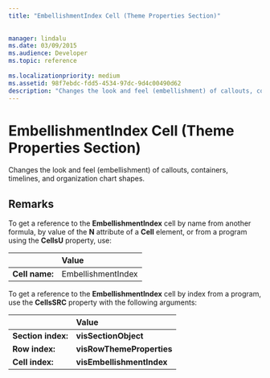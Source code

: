 ```yaml
---
title: "EmbellishmentIndex Cell (Theme Properties Section)"
 
 
manager: lindalu
ms.date: 03/09/2015
ms.audience: Developer
ms.topic: reference
 
ms.localizationpriority: medium
ms.assetid: 98f7ebdc-fdd5-4534-97dc-9d4c00490d62
description: "Changes the look and feel (embellishment) of callouts, containers, timelines, and organization chart shapes."
---
```


# EmbellishmentIndex Cell (Theme Properties Section)

Changes the look and feel (embellishment) of callouts, containers, timelines, and organization chart shapes.
  
## Remarks

To get a reference to the **EmbellishmentIndex** cell by name from another formula, by value of the **N** attribute of a **Cell** element, or from a program using the **CellsU** property, use: 
  
||Value |
|:-----|:-----|
| **Cell name:**  <br/> | EmbellishmentIndex  <br/> |
   
To get a reference to the **EmbellishmentIndex** cell by index from a program, use the **CellsSRC** property with the following arguments: 
  
||Value |
|:-----|:-----|
| **Section index:**  <br/> |**visSectionObject** <br/> |
| **Row index:**  <br/> |**visRowThemeProperties** <br/> |
| **Cell index:**  <br/> |**visEmbellishmentIndex** <br/> |
   

